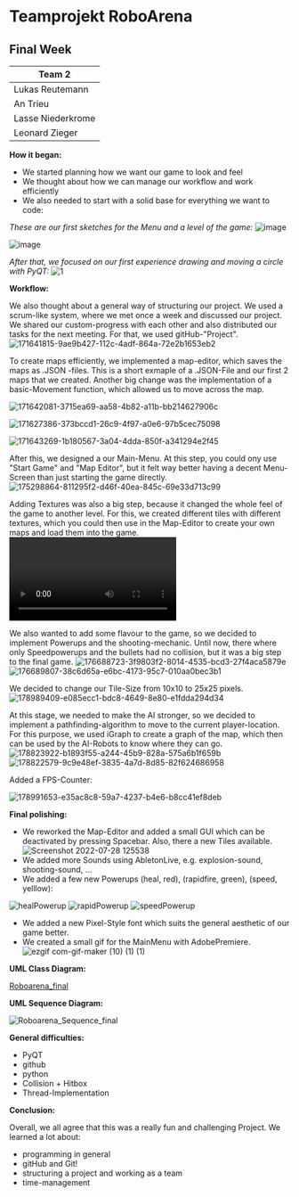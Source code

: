 # Teamprojekt RoboArena
## Final Week

| Team 2 |
| ----------------- |
| Lukas Reutemann   | 
| An Trieu          | 
| Lasse Niederkrome |
| Leonard Zieger    |

**How it began:**
  - We started planning how we want our game to look and feel
  - We thought about how we can manage our workflow and work efficiently
  - We also needed to start with a solid base for everything we want to code:
  
  *These are our first sketches for the Menu and a level of the game:*
  ![image](https://user-images.githubusercontent.com/72664329/181482252-07d7fcf4-9f6c-44cc-a0e5-12ec4e9c491f.png)
  
  ![image](https://user-images.githubusercontent.com/70483582/168475373-8e8e9804-520c-4c74-84a8-61d34c1bd05b.png)
  
  
  
  *After that, we focused on our first experience drawing and moving a circle with PyQT:*
  ![1](https://user-images.githubusercontent.com/72664329/181482500-387cd313-58d2-48cb-85be-eeaaa1528ddf.gif)



**Workflow:**

We also thought about a general way of structuring our project. We used a scrum-like system, where we met once a week and discussed our project. We shared our custom-progress with each other and also distributed our tasks for the next meeting. For that, we used gitHub-"Project". 
![171641815-9ae9b427-112c-4adf-864a-72e2b1653eb2](https://user-images.githubusercontent.com/70483582/181487545-c49738f1-2224-4787-a8af-f70505ea54f8.png)

To create maps efficiently, we implemented a map-editor, which saves the maps as .JSON -files. This is a short exmaple of a .JSON-File and our first 2 maps that we created. Another big change was the implementation of a basic-Movement function, which allowed us to move across the map.

![171642081-3715ea69-aa58-4b82-a11b-bb214627906c](https://user-images.githubusercontent.com/70483582/181487539-e7d6a611-e801-4a2e-8461-9ee53598c06e.png)

![171627386-373bccd1-26c9-4f97-a0e6-97b5cec75098](https://user-images.githubusercontent.com/70483582/181487565-332681ee-62dc-4e02-80ea-1b1615b518cb.png)

![171643269-1b180567-3a04-4dda-850f-a341294e2f45](https://user-images.githubusercontent.com/70483582/181487572-4e7dcfae-0b0d-448d-94da-0af0c98c9ff1.gif)

After this, we designed a our Main-Menu. At this step, you could ony use "Start Game" and "Map Editor", but it felt way better having a decent Menu-Screen than just starting the game directly.
![175298864-811295f2-d46f-40ea-845c-69e33d713c99](https://user-images.githubusercontent.com/70483582/181487585-6b199ff2-e23f-45fd-baf8-520fc4baea37.png)


Adding Textures was also a big step, because it changed the whole feel of the game to another level. For this, we created different tiles with different textures, which you could then use in the Map-Editor to create your own maps and load them into the game.
  <video src="https://user-images.githubusercontent.com/70483582/175304746-e3736f6a-d2d2-4758-b867-1b6c8850c1bb.mp4" controls="controls" style="max-width: 500px;"> </video>
  
 We also wanted to add some flavour to the game, so we decided to implement Powerups and the shooting-mechanic. Until now, there where only Speedpowerups and the bullets had no collision, but it was a big step to the final game. 
![176688723-3f9803f2-8014-4535-bcd3-27f4aca5879e](https://user-images.githubusercontent.com/70483582/181487930-7abf8008-d1b5-407e-bab6-9e7ce4229916.gif)
![176689807-38c6d65a-e6bc-4173-95c7-010aa0bec3b1](https://user-images.githubusercontent.com/70483582/181487945-591474cf-cf8b-4304-9c7b-6d8196d124eb.gif)


We decided to change our Tile-Size from 10x10 to 25x25 pixels.
![178989409-e085ecc1-bdc8-4649-8e80-e1fdda294d34](https://user-images.githubusercontent.com/70483582/181487983-0a3018cc-8ca2-409b-b756-327af9fd049b.png)

At this stage, we needed to make the AI stronger, so we decided to implement a pathfinding-algorithm to move to the current player-location.
For this purpose, we used iGraph to create a graph of the map, which then can be used by the AI-Robots to know where they can go.
![178823922-b1893f55-a244-45b9-828a-575a6b1f659b](https://user-images.githubusercontent.com/70483582/181488003-94162d34-4267-40a1-beb2-59355070656b.png)
![178822579-9c9e48ef-3835-4a7d-8d85-82f624686958](https://user-images.githubusercontent.com/70483582/181488008-12259948-d097-4108-a46b-07663627437f.png)

Added a FPS-Counter:

![178991653-e35ac8c8-59a7-4237-b4e6-b8cc41ef8deb](https://user-images.githubusercontent.com/70483582/181488021-5fea3ee8-5ce2-449f-aee5-c807c7720661.gif)

**Final polishing:**
- We reworked the Map-Editor and added a small GUI which can be deactivated by pressing Spacebar. Also, there a new Tiles available. 
![Screenshot 2022-07-28 125538](https://user-images.githubusercontent.com/70483582/181489187-44fc7d18-90f9-4fc6-ab04-8118c9ae38c4.png)
- We added more Sounds using AbletonLive, e.g. explosion-sound, shooting-sound, ...
- We added a few new Powerups (heal, red), (rapidfire, green), (speed, yelllow): 

![healPowerup](https://user-images.githubusercontent.com/70483582/181506656-7fea4964-897e-48ac-8a46-74160ee829a2.png)
![rapidPowerup](https://user-images.githubusercontent.com/70483582/181506672-bf4c9347-5d8c-4bc1-9ae3-9759c2c82e8f.png)
![speedPowerup](https://user-images.githubusercontent.com/70483582/181506638-e0ce2b2d-ed04-4868-a1cc-d4a07183eb62.png)
- We added a new Pixel-Style font which suits the general aesthetic of our game better.
- We created a small gif for the MainMenu with AdobePremiere.
![ezgif com-gif-maker (10) (1) (1)](https://user-images.githubusercontent.com/70483582/181491411-40e81001-836f-4955-9291-6225603456f3.gif)

**UML Class Diagram:**

[Roboarena_final](https://user-images.githubusercontent.com/70217976/181514217-b1f62328-ccf8-41ec-b3e5-aa0e4cec3135.jpg)

**UML Sequence Diagram:**

![Roboarena_Sequence_final](https://user-images.githubusercontent.com/70217976/181519519-54ecdcd0-7c68-46db-b0c5-ea48730c917f.jpg)

**General difficulties:**
- PyQT 
- github
- python
- Collision + Hitbox
- Thread-Implementation


**Conclusion:**

Overall, we all agree that this was a really fun and challenging Project.
We learned a lot about:
-  programming in general
-  gitHub and Git!
-  structuring a project and working as a team 
-  time-management 
